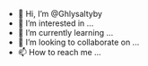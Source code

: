 - 👋 Hi, I’m @Ghlysaltyby
- 👀 I’m interested in ...
- 🌱 I’m currently learning ...
- 💞️ I’m looking to collaborate on ...
- 📫 How to reach me ...

<!---
Ghlysaltyby/Ghlysaltyby is a ✨ special ✨ repository because its `README.md` (this file) appears on your GitHub profile.
You can click the Preview link to take a look at your changes.
--->
